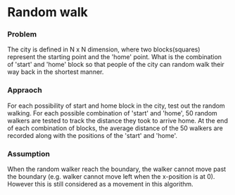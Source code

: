 # Random walk #

### Problem ###
The city is defined in N x N dimension, where two blocks(squares) represent the starting point and the 'home' point. What is the combination of 'start' and 'home' block so that people of the city can random walk their way back in the shortest manner.

### Appraoch ###
For each possibility of start and home block in the city, test out the random walking. For each possible combination of 'start' and 'home', 50 random walkers are tested to track the distance they took to arrive home. At the end of each combination of blocks, the average distance of the 50 walkers are recorded along with the positions of the 'start' and 'home'. 

### Assumption ###
When the random walker reach the boundary, the walker cannot move past the boundary (e.g. walker cannot move left when the x-position is at 0). However this is still considered as a movement in this algorithm. 

